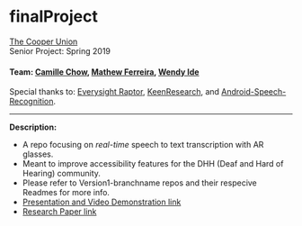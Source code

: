 # finalProject #

[The Cooper Union](https://cooper.edu/welcome)  
Senior Project: Spring 2019   
#### Team: [Camille Chow](https://github.com/ceegeechow), [Mathew Ferreira](https://github.com/matthew-ferreira), [Wendy Ide](https://github.com/wside)

Special thanks to: [Everysight Raptor](https://everysight.com/), [KeenResearch](https://keenresearch.com/), and [Android-Speech-Recognition](https://github.com/maxwellobi/Android-Speech-Recognition).

----------------------------------------------------------------------------------------------------
**Description:**   
* A repo focusing on *real-time* speech to text transcription with AR glasses.  
* Meant to improve accessibility features for the DHH (Deaf and Hard of Hearing) community. 
* Please refer to Version1-branchname repos and their respecive Readmes for more info.   
* [Presentation and Video Demonstration link](https://docs.google.com/presentation/d/1vG3hfVsTtoxZzieeksMOV4IKhBSpyhIZNpCV3if4m_U/edit?usp=sharing)
* [Research Paper link](https://docs.google.com/document/d/1iiIsg1ZZ8gyLxZ3Tqv5-kgFkkzTMALts3F3Kp4uKKVI/edit?usp=sharing) 
